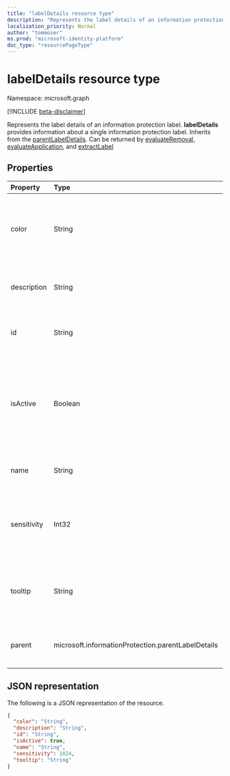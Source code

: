 ```yaml
---
title: "labelDetails resource type"
description: "Represents the label details of an information protection label."
localization_priority: Normal
author: "tommoser"
ms.prod: "microsoft-identity-platform"
doc_type: "resourcePageType"
---
```


# labelDetails resource type

Namespace: microsoft.graph

[!INCLUDE [beta-disclaimer](../../includes/beta-disclaimer.md)]

Represents the label details of an information protection label. **labelDetails** provides information about a single information protection label. Inherits from
the [parentLabelDetails](parentlabeldetails.md). Can be returned by [evaluateRemoval](../api/informationprotectionlabel-evaluateremoval.md), [evaluateApplication](../api/informationprotectionlabel-evaluateapplication.md), and [extractLabel](../api/informationprotectionlabel-extractLabel.md)

## Properties

| Property    | Type                                         | Description                                                                                                  |
| :---------- | :------------------------------------------- | :----------------------------------------------------------------------------------------------------------- |
| color       | String                                       | The color that the user interface should display for the label, if configured.                               |
| description | String                                       | The admin-defined description for the label.                                                                 |
| id          | String                                       | The label ID is a globally unique identifier (GUID).                                                         |
| isActive    | Boolean                                      | Indicates whether the label is active or not. Active labels should be hidden or disabled in user interfaces. |
| name        | String                                       | The plaintext name of the label.                                                                             |
| sensitivity | Int32                                        | The sensitivity value of the label, where lower is less sensitive.                                           |
| tooltip     | String                                       | The tooltip that should be displayed for the label in a user interface.                                      |
| parent      | microsoft.informationProtection.parentLabelDetails | The parent label associated with a child label.                                                              |

## JSON representation

The following is a JSON representation of the resource.

<!-- {
  "blockType": "resource",
  "optionalProperties": [

  ],
  "@odata.type": "microsoft.graph.labelDetails",
  "baseType": null
}-->

```json
{
  "color": "String",
  "description": "String",
  "id": "String",
  "isActive": true,
  "name": "String",
  "sensitivity": 1024,
  "tooltip": "String"
}
```

<!-- uuid: 16cd6b66-4b1a-43a1-adaf-3a886856ed98
2019-02-04 14:57:30 UTC -->
<!-- {
  "type": "#page.annotation",
  "description": "labelDetails resource",
  "keywords": "",
  "section": "documentation",
  "tocPath": ""
}-->